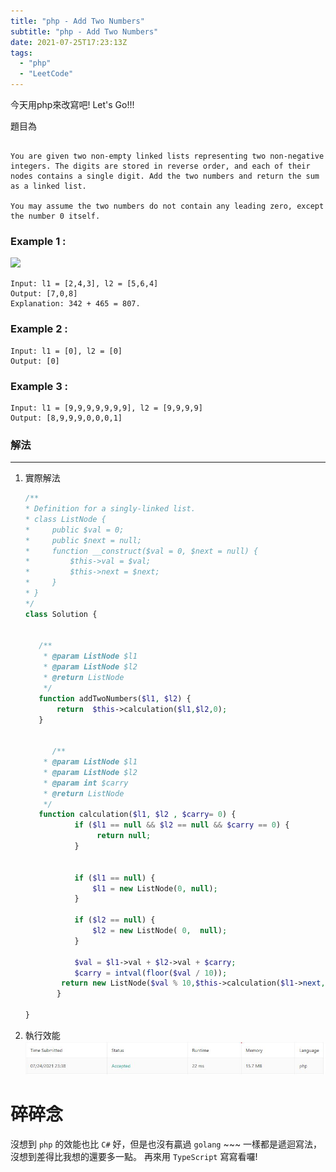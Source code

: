```yaml
---
title: "php - Add Two Numbers"
subtitle: "php - Add Two Numbers"
date: 2021-07-25T17:23:13Z
tags:
  - "php"
  - "LeetCode"
---
```


今天用php來改寫吧!
Let's Go!!!

題目為  
```

You are given two non-empty linked lists representing two non-negative integers. The digits are stored in reverse order, and each of their nodes contains a single digit. Add the two numbers and return the sum as a linked list.

You may assume the two numbers do not contain any leading zero, except the number 0 itself.
```

### Example 1 :
![](https://assets.leetcode.com/uploads/2020/10/02/addtwonumber1.jpg)

```
Input: l1 = [2,4,3], l2 = [5,6,4]
Output: [7,0,8]
Explanation: 342 + 465 = 807.
```

### Example 2 :
```
Input: l1 = [0], l2 = [0]
Output: [0]
```

### Example 3 :
```
Input: l1 = [9,9,9,9,9,9,9], l2 = [9,9,9,9]
Output: [8,9,9,9,0,0,0,1]
```

### 解法
---
1. 實際解法
    ``` php
    /**
    * Definition for a singly-linked list.
    * class ListNode {
    *     public $val = 0;
    *     public $next = null;
    *     function __construct($val = 0, $next = null) {
    *         $this->val = $val;
    *         $this->next = $next;
    *     }
    * }
    */
   class Solution {

    
       /**
        * @param ListNode $l1
        * @param ListNode $l2
        * @return ListNode
        */
       function addTwoNumbers($l1, $l2) {
           return  $this->calculation($l1,$l2,0);
       }
        
       
          /**
        * @param ListNode $l1
        * @param ListNode $l2
        * @param int $carry
        * @return ListNode
        */
       function calculation($l1, $l2 , $carry= 0) {
               if ($l1 == null && $l2 == null && $carry == 0) {
                    return null;
               }

           
               if ($l1 == null) {
                   $l1 = new ListNode(0, null);
               }

               if ($l2 == null) {
                   $l2 = new ListNode( 0,  null);
               }
           
               $val = $l1->val + $l2->val + $carry;
               $carry = intval(floor($val / 10));
           	return new ListNode($val % 10,$this->calculation($l1->next, $l2->next, $carry));
           }
       
   }
    ```

1. 執行效能
    ![](./img/php_performance.JPG)

碎碎念
===
沒想到 `php` 的效能也比 `C#` 好，但是也沒有贏過 `golang` ~~~
一樣都是遞迴寫法，沒想到差得比我想的還要多一點。
再來用 `TypeScript` 寫寫看囉!

